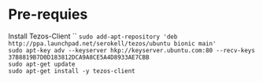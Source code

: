 # Pre-requies

Install Tezos-Client
``
`sudo add-apt-repository 'deb http://ppa.launchpad.net/serokell/tezos/ubuntu bionic main'`  
`sudo apt-key adv --keyserver hkp://keyserver.ubuntu.com:80 --recv-keys 37B8819B7D0D183812DCA9A8CE5A4D8933AE7CBB`  
`sudo apt-get update`  
`sudo apt-get install -y tezos-client`  
